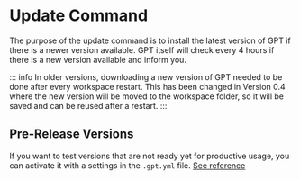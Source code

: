 # Update Command

The purpose of the update command is to install the latest version of GPT if there is a newer version available. GPT itself will check every 4 hours if there is a new version available and inform you.

::: info
In older versions, downloading a new version of GPT needed to be done after every workspace restart. This has been changed in Version 0.4 where the new version will be moved to the workspace folder, so it will be saved and can be reused after a restart.
:::

## Pre-Release Versions
If you want to test versions that are not ready yet for productive usage, you can activate it with a settings in the `.gpt.yml` file. [See reference](/reference/config.html)